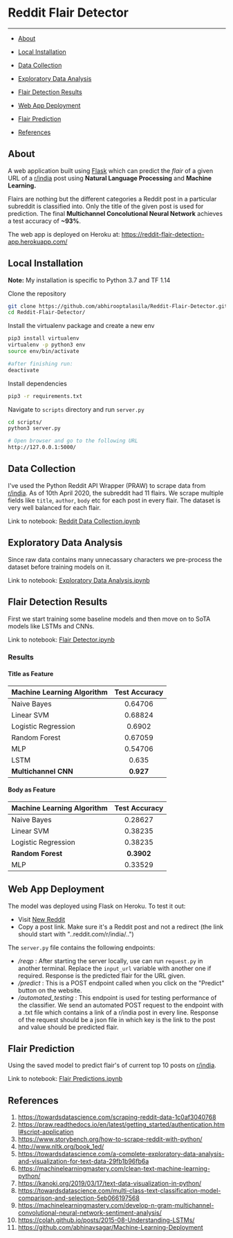 # Reddit Flair Detector
---
- [About](#about)

- [Local Installation](#local-installation)

- [Data Collection](#data-collection)

- [Exploratory Data Analysis](#exploratory-data-analysis)

- [Flair Detection Results](#flair-detection-results)
  
- [Web App Deployment](#web-app-deployment)

- [Flair Prediction](#flair-prediction)

- [References](#references)




## About

A web application built using [Flask](https://flask.palletsprojects.com/en/1.1.x/) which can predict the *flair* of a given URL of a [r/india](https://new.reddit.com/r/india/) post using **Natural Language Processing** and **Machine Learning.** 

Flairs are nothing but the different categories a Reddit post in a particular subreddit is classified into. Only the title of the given post is used for prediction. The final **Multichannel Concolutional Neural Network** achieves a test accuracy of **~93%**.

The web app is deployed on Heroku at: https://reddit-flair-detection-app.herokuapp.com/

## Local Installation

**Note:** My installation is specific to Python 3.7 and TF 1.14

Clone the repository

```bash
git clone https://github.com/abhirooptalasila/Reddit-Flair-Detector.git
cd Reddit-Flair-Detector/
```

Install the virtualenv package and create a new env
```bash
pip3 install virtualenv
virtualenv -p python3 env
source env/bin/activate

#after finishing run:
deactivate
```

Install dependencies
```bash
pip3 -r requirements.txt 
```

Navigate to ```scripts``` directory and run ```server.py```
```bash
cd scripts/
python3 server.py

# Open browser and go to the following URL
http://127.0.0.1:5000/ 
```


## Data Collection

I've used the Python Reddit API Wrapper (PRAW) to scrape data from [r/india](https://new.reddit.com/r/india/). As of 10th April 2020, the subreddit had 11 flairs. We scrape multiple fields like ```title```, ```author```, ```body``` etc for each post in every flair. The dataset is very well balanced for each flair.

Link to notebook: [Reddit Data Collection.ipynb](notebooks/Reddit%20Data%20Collection.ipynb)


## Exploratory Data Analysis

Since raw data contains many unnecassary characters we pre-process the dataset before training models on it.

Link to notebook: [Exploratory Data Analysis.ipynb](notebooks/Exploratory%20Data%20Analysis.ipynb)


## Flair Detection Results

First we start training some baseline models and then move on to SoTA models like LSTMs and CNNs.

Link to notebook: [Flair Detector.ipynb](notebooks/Flair%20Detector.ipynb)

### **Results**

#### Title as Feature

| Machine Learning Algorithm | Test Accuracy     |
| -------------              |:-----------------:|
| Naive Bayes                | 0.64706           |
| Linear SVM                 | 0.68824           |
| Logistic Regression        | 0.6902            |
| Random Forest              | 0.67059           |
| MLP                        | 0.54706           |
| LSTM                       | 0.635             |
| **Multichannel CNN**       | **0.927**         |

#### Body as Feature

| Machine Learning Algorithm | Test Accuracy     |
| -------------              |:-----------------:|
| Naive Bayes                | 0.28627           |
| Linear SVM                 | 0.38235           |
| Logistic Regression        | 0.38235           |
| **Random Forest**          | **0.3902**        |
| MLP                        | 0.33529           |


## Web App Deployment

The model was deployed using Flask on Heroku. To test it out:

* Visit [New Reddit]("https://new.reddit.com/r/india/")
* Copy a post link. Make sure it's a Reddit post and not a redirect (the link should start with "..reddit.com/r/india/..")

The ```server.py``` file contains the following endpoints:

* */reqp* : After starting the server locally, use can run ```request.py``` in another terminal. Replace the ```input_url``` variable with another one if required. Response is the predicted flair for the URL given.
* */predict* : This is a POST endpoint called when you click on the "Predict" button on the website.
* */automated_testing* : This endpoint is used for testing performance of the classifier. We send an automated POST request to the endpoint with a .txt file which contains a link of a r/india post in every line. Response of the request should be a json file in which key is the link to the post and value should be predicted flair.

## Flair Prediction 

Using the saved model to predict flair's of current top 10 posts on [r/india](https://new.reddit.com/r/india/).

Link to notebook: [Flair Predictions.ipynb](notebooks/Flair%20Predictions.ipynb)


## References
1. https://towardsdatascience.com/scraping-reddit-data-1c0af3040768
2. https://praw.readthedocs.io/en/latest/getting_started/authentication.html#script-application
3. https://www.storybench.org/how-to-scrape-reddit-with-python/
4. http://www.nltk.org/book_1ed/
5. https://towardsdatascience.com/a-complete-exploratory-data-analysis-and-visualization-for-text-data-29fb1b96fb6a
6. https://machinelearningmastery.com/clean-text-machine-learning-python/
7. https://kanoki.org/2019/03/17/text-data-visualization-in-python/
8. https://towardsdatascience.com/multi-class-text-classification-model-comparison-and-selection-5eb066197568
9. https://machinelearningmastery.com/develop-n-gram-multichannel-convolutional-neural-network-sentiment-analysis/
10. https://colah.github.io/posts/2015-08-Understanding-LSTMs/
11. https://github.com/abhinavsagar/Machine-Learning-Deployment
